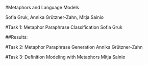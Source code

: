 #Metaphors and Language Models

Sofia Gruk, Annika Grützner-Zahn, Mitja Sainio

#Task 1: Metaphor Paraphrase Classification
Sofia Gruk

##Results:


#Task 2: Metaphor Paraphrase Generation
Annika Grützner-Zahn

#Task 3: Definition Modeling with Metaphors
Mitja Sainio
